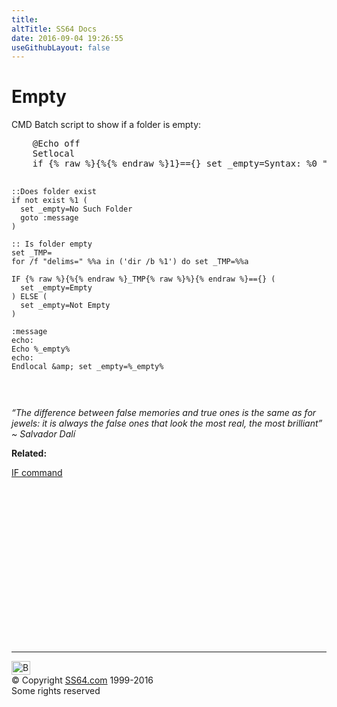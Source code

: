 ```yaml
---
title:
altTitle: SS64 Docs
date: 2016-09-04 19:26:55
useGithubLayout: false
---
```

<!-- #BeginLibraryItem "/Library/head_nt.lbi" --><!-- #EndLibraryItem --><h1>Empty</h1>
<p>CMD Batch script to show if a folder is empty:</p>
<pre>    @Echo off
    Setlocal
    if {% raw %}{%{% endraw %}1}=={} set _empty=Syntax: %0 "<folder to="" check="">" &amp;goto :message

    ::Does folder exist
    if not exist %1 (
      set _empty=No Such Folder
      goto :message
    )

    :: Is folder empty
    set _TMP=
    for /f "delims=" %%a in ('dir /b %1') do set _TMP=%%a

    IF {% raw %}{%{% endraw %}_TMP{% raw %}%}{% endraw %}=={} (
      set _empty=Empty
    ) ELSE (
      set _empty=Not Empty
    )

    :message
    echo:
    Echo %_empty%
    echo:
    Endlocal &amp; set _empty=%_empty%
</folder></pre>
<p class="quote"><i>“The difference between false memories and true ones is the same as for jewels: it is always the false ones that look the most real, the most brilliant” ~ Salvador Dalí</i>
</p><p>
  <b>Related:</b>
</p><p><a href="if.html">IF command</a> </p><!-- #BeginLibraryItem "/Library/foot_nt.lbi" --><p>
<!-- windows300 -->
<ins class="adsbygoogle" style="display:inline-block;width:300px;height:250px" data-ad-client="ca-pub-6140977852749469" data-ad-slot="7649547908"></ins>
<script>
(adsbygoogle = window.adsbygoogle || []).push({});
</script></p>
<hr>
<div id="bl" class="footer"><a href="empty.html#"><img src="../images/top.png" width="30" height="22" alt="Back to the Top"></a></div>
<div id="br" class="footer, tagline">© Copyright <a href="../index.html">SS64.com</a> 1999-2016<br>
Some rights reserved</div><!-- #EndLibraryItem -->

